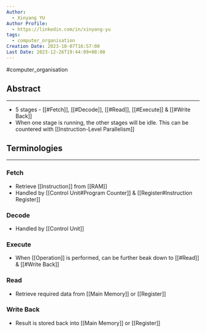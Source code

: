 ```yaml
---
Author:
  - Xinyang YU
Author Profile:
  - https://linkedin.com/in/xinyang-yu
tags:
  - computer_organisation
Creation Date: 2023-10-07T16:57:00
Last Date: 2023-12-26T19:44:09+08:00
---
```

#computer_organisation 
## Abstract
---
- 5 stages - [[#Fetch]], [[#Decode]], [[#Read]], [[#Execute]] & [[#Write Back]]
- When one stage is running, the other stages will be idle. This can be countered with [[Instruction-Level Parallelism]]



## Terminologies
---
### Fetch
- Retrieve [[Instruction]] from [[RAM]] 
- Handled by [[Control Unit#Program Counter]] & [[Register#Instruction Register]]
### Decode
- Handled by [[Control Unit]]
### Execute
- When [[Operation]] is performed, can be further beak down to [[#Read]] & [[#Write Back]]
### Read
- Retrieve required data from [[Main Memory]] or [[Register]]
### Write Back
- Result is stored back into [[Main Memory]] or [[Register]] 